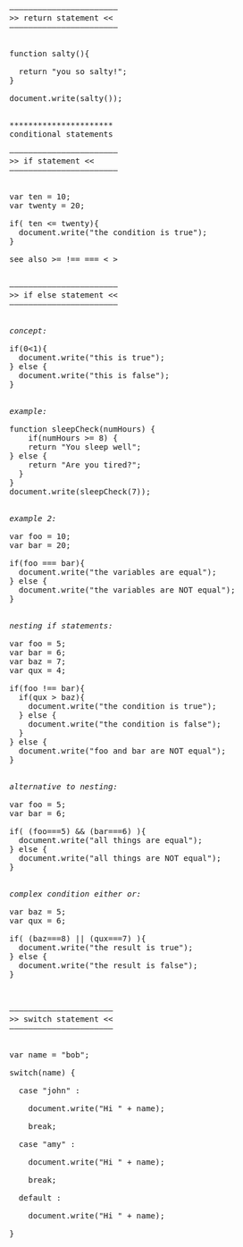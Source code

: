 <pre>

–––––––––––––––––––––––
>> return statement << 
–––––––––––––––––––––––


function salty(){  

  return "you so salty!";
}

document.write(salty());


**********************
conditional statements

–––––––––––––––––––––––
>> if statement <<
–––––––––––––––––––––––


var ten = 10;
var twenty = 20;

if( ten <= twenty){
  document.write("the condition is true");
}

see also >= !== === < >


–––––––––––––––––––––––
>> if else statement <<
–––––––––––––––––––––––


<em>concept:</em>

if(0<1){
  document.write("this is true");
} else {
  document.write("this is false");
}


<em>example:</em>

function sleepCheck(numHours) { 
    if(numHours >= 8) { 
    return "You sleep well"; 
} else { 
    return "Are you tired?"; 
  } 
}
document.write(sleepCheck(7)); 


<em>example 2:</em>

var foo = 10;
var bar = 20;

if(foo === bar){
  document.write("the variables are equal");
} else {
  document.write("the variables are NOT equal");
}


<em>nesting if statements:</em>

var foo = 5;
var bar = 6;
var baz = 7;
var qux = 4;

if(foo !== bar){
  if(qux > baz){
    document.write("the condition is true"); 
  } else {
    document.write("the condition is false");
  }
} else {
  document.write("foo and bar are NOT equal"); 
}


<em>alternative to nesting:</em>

var foo = 5;
var bar = 6;

if( (foo===5) && (bar===6) ){
  document.write("all things are equal");
} else {
  document.write("all things are NOT equal");
}


<em>complex condition either or:</em>

var baz = 5;
var qux = 6;

if( (baz===8) || (qux===7) ){
  document.write("the result is true");
} else {
  document.write("the result is false");
}



––––––––––––––––––––––
>> switch statement << 
––––––––––––––––––––––


var name = "bob"; 

switch(name) { 

  case "john" : 
	
    document.write("Hi " + name); 
		
    break; 
	
  case "amy" : 
	
    document.write("Hi " + name); 
		
    break; 
	
  default : 
	
    document.write("Hi " + name); 

}


</pre>

